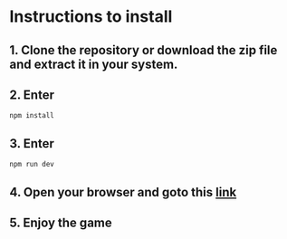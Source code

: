 # Instructions to install

## 1. Clone the repository or download the zip file and extract it in your system.

## 2. Enter

    npm install

## 3. Enter

    npm run dev

## 4. Open your browser and goto this [link](http://localhost:5173/)

## 5. Enjoy the game

